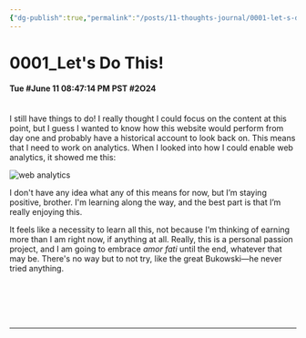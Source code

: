 ```yaml
---
{"dg-publish":true,"permalink":"/posts/11-thoughts-journal/0001-let-s-do-this/"}
---
```


# 0001_Let's Do This!
#### Tue #June 11 08:47:14 PM PST #2O24
<br>
I still have things to do! I really thought I could focus on the content at this point, but I guess I wanted to know how this website would perform from day one and probably have a historical account to look back on. This means that I need to work on analytics. When I looked into how I could enable web analytics, it showed me this:

![web analytics](https://i.imgur.com/tuXYfb0_d.jpg?maxwidth=520&shape=thumb&fidelity=high)

I don't have any idea what any of this means for now, but I’m staying positive, brother. I'm learning along the way, and the best part is that I’m really enjoying this.

It feels like a necessity to learn all this, not because I'm thinking of earning more than I am right now, if anything at all. Really, this is a personal passion project, and I am going to embrace _amor fati_ until the end, whatever that may be. There's no way but to not try, like the great Bukowski—he never tried anything.




<br>
<br>
<br>
<br>
<hr>
